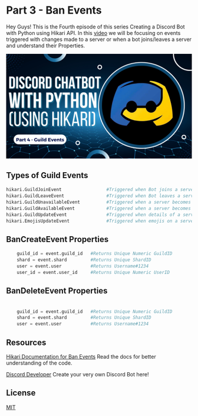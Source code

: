 # Part 3 - Ban Events

Hey Guys! This is the Fourth episode of this series Creating a Discord Bot with Python using Hikari API. In this [video](https://youtu.be/xQSvtAhxaGI) we will be focusing on events triggered with changes made to a server or when a bot joins/leaves a server and understand their Properties.


[![Thumbnail](Thumbnail.png)](https://youtu.be/xQSvtAhxaGI)


## Types of Guild Events

```python
hikari.GuildJoinEvent                 #Triggered when Bot joins a server
hikari.GuildLeaveEvent                #Triggered when Bot leaves a server
hikari.GuildUnavailableEvent          #Triggered when a server becomes Unavailable
hikari.GuildAvailableEvent            #Triggered when a server becomes Available
hikari.GuildUpdateEvent               #Triggered when details of a server are updated
hikari.EmojisUpdateEvent              #Triggered when emojis on a server are updated

```


## BanCreateEvent Properties

```python
    guild_id = event.guild_id   #Returns Unique Numeric GuildID
    shard = event.shard         #Returns Unique ShardID
    user = event.user           #Returns Username#1234
    user_id = event.user_id     #Returns Unique Numeric UserID

```

## BanDeleteEvent Properties

```python
    
    guild_id = event.guild_id   #Returns Unique Numeric GuildID
    shard = event.shard         #Returns Unique ShardID
    user = event.user           #Returns Username#1234
```

## Resources

[Hikari Documentation for Ban Events](https://www.hikari-py.dev/hikari/events/guild_events.html#hikari.events.guild_events.BanEvent)
Read the docs for better understanding of the code.

[Discord Developer](https://discord.com/developers/applications)
Create your very own Discord Bot here!

## License

[MIT](https://github.com/kshgr/Discord-Bot-with-Python-using-Hikari/blob/main/LICENSE)
